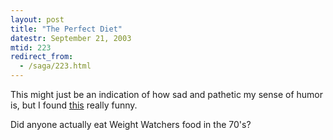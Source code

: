 ```yaml
---
layout: post
title: "The Perfect Diet"
datestr: September 21, 2003
mtid: 223
redirect_from:
  - /saga/223.html
---
```


This might just be an indication of how sad and pathetic my sense of humor is, but I found <a href="http://www.candyboots.com/wwcards.html" title="Weight Watchers recipe cards from 1974">this</a> really funny.

Did anyone actually eat Weight Watchers food in the 70's?

